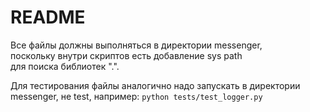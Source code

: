 # README
Все файлы должны выполняться в директории messenger,  
поскольку внутри скриптов есть добавление sys path  
для поиска библиотек ".".

Для тестирования файлы аналогично надо запускать в
директории messenger, не test, например:
```python tests/test_logger.py```
